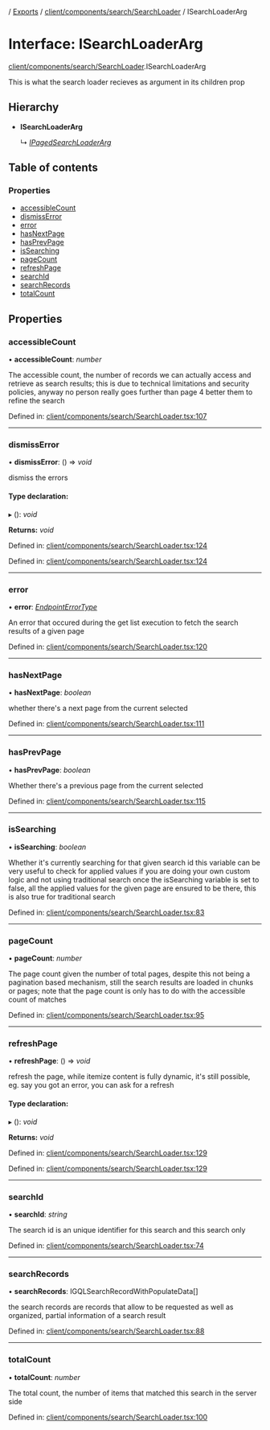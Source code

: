 [](../README.md) / [Exports](../modules.md) / [client/components/search/SearchLoader](../modules/client_components_search_searchloader.md) / ISearchLoaderArg

# Interface: ISearchLoaderArg

[client/components/search/SearchLoader](../modules/client_components_search_searchloader.md).ISearchLoaderArg

This is what the search loader recieves as argument
in its children prop

## Hierarchy

* **ISearchLoaderArg**

  ↳ [*IPagedSearchLoaderArg*](client_components_search_pagedsearchloader.ipagedsearchloaderarg.md)

## Table of contents

### Properties

- [accessibleCount](client_components_search_searchloader.isearchloaderarg.md#accessiblecount)
- [dismissError](client_components_search_searchloader.isearchloaderarg.md#dismisserror)
- [error](client_components_search_searchloader.isearchloaderarg.md#error)
- [hasNextPage](client_components_search_searchloader.isearchloaderarg.md#hasnextpage)
- [hasPrevPage](client_components_search_searchloader.isearchloaderarg.md#hasprevpage)
- [isSearching](client_components_search_searchloader.isearchloaderarg.md#issearching)
- [pageCount](client_components_search_searchloader.isearchloaderarg.md#pagecount)
- [refreshPage](client_components_search_searchloader.isearchloaderarg.md#refreshpage)
- [searchId](client_components_search_searchloader.isearchloaderarg.md#searchid)
- [searchRecords](client_components_search_searchloader.isearchloaderarg.md#searchrecords)
- [totalCount](client_components_search_searchloader.isearchloaderarg.md#totalcount)

## Properties

### accessibleCount

• **accessibleCount**: *number*

The accessible count, the number of records we can actually access
and retrieve as search results; this is due to technical limitations
and security policies, anyway no person really goes further than page 4
better them to refine the search

Defined in: [client/components/search/SearchLoader.tsx:107](https://github.com/onzag/itemize/blob/0569bdf2/client/components/search/SearchLoader.tsx#L107)

___

### dismissError

• **dismissError**: () => *void*

dismiss the errors

#### Type declaration:

▸ (): *void*

**Returns:** *void*

Defined in: [client/components/search/SearchLoader.tsx:124](https://github.com/onzag/itemize/blob/0569bdf2/client/components/search/SearchLoader.tsx#L124)

Defined in: [client/components/search/SearchLoader.tsx:124](https://github.com/onzag/itemize/blob/0569bdf2/client/components/search/SearchLoader.tsx#L124)

___

### error

• **error**: [*EndpointErrorType*](../modules/errors.md#endpointerrortype)

An error that occured during the get list execution to fetch
the search results of a given page

Defined in: [client/components/search/SearchLoader.tsx:120](https://github.com/onzag/itemize/blob/0569bdf2/client/components/search/SearchLoader.tsx#L120)

___

### hasNextPage

• **hasNextPage**: *boolean*

whether there's a next page from the current selected

Defined in: [client/components/search/SearchLoader.tsx:111](https://github.com/onzag/itemize/blob/0569bdf2/client/components/search/SearchLoader.tsx#L111)

___

### hasPrevPage

• **hasPrevPage**: *boolean*

Whether there's a previous page from the current selected

Defined in: [client/components/search/SearchLoader.tsx:115](https://github.com/onzag/itemize/blob/0569bdf2/client/components/search/SearchLoader.tsx#L115)

___

### isSearching

• **isSearching**: *boolean*

Whether it's currently searching for that given search id
this variable can be very useful to check for applied values
if you are doing your own custom logic and not using traditional search
once the isSearching variable is set to false, all the applied values
for the given page are ensured to be there, this is also true for
traditional search

Defined in: [client/components/search/SearchLoader.tsx:83](https://github.com/onzag/itemize/blob/0569bdf2/client/components/search/SearchLoader.tsx#L83)

___

### pageCount

• **pageCount**: *number*

The page count given the number of total pages, despite
this not being a pagination based mechanism, still
the search results are loaded in chunks or pages; note that
the page count is only has to do with the accessible count of matches

Defined in: [client/components/search/SearchLoader.tsx:95](https://github.com/onzag/itemize/blob/0569bdf2/client/components/search/SearchLoader.tsx#L95)

___

### refreshPage

• **refreshPage**: () => *void*

refresh the page, while itemize content is fully dynamic, it's still possible, eg.
say you got an error, you can ask for a refresh

#### Type declaration:

▸ (): *void*

**Returns:** *void*

Defined in: [client/components/search/SearchLoader.tsx:129](https://github.com/onzag/itemize/blob/0569bdf2/client/components/search/SearchLoader.tsx#L129)

Defined in: [client/components/search/SearchLoader.tsx:129](https://github.com/onzag/itemize/blob/0569bdf2/client/components/search/SearchLoader.tsx#L129)

___

### searchId

• **searchId**: *string*

The search id is an unique identifier for this
search and this search only

Defined in: [client/components/search/SearchLoader.tsx:74](https://github.com/onzag/itemize/blob/0569bdf2/client/components/search/SearchLoader.tsx#L74)

___

### searchRecords

• **searchRecords**: IGQLSearchRecordWithPopulateData[]

the search records are records that allow to be requested
as well as organized, partial information of a search result

Defined in: [client/components/search/SearchLoader.tsx:88](https://github.com/onzag/itemize/blob/0569bdf2/client/components/search/SearchLoader.tsx#L88)

___

### totalCount

• **totalCount**: *number*

The total count, the number of items that matched this search
in the server side

Defined in: [client/components/search/SearchLoader.tsx:100](https://github.com/onzag/itemize/blob/0569bdf2/client/components/search/SearchLoader.tsx#L100)
